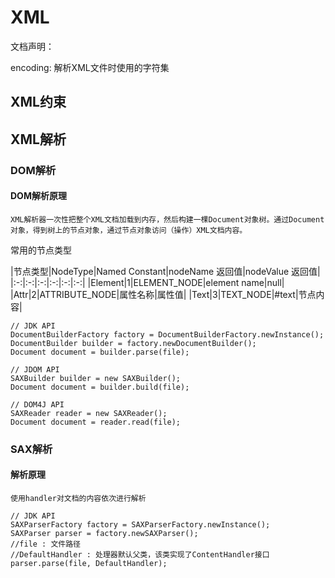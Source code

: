 # XML

文档声明：<?xml version="1.0" encoding="UTF-8"?>

encoding: 解析XML文件时使用的字符集

## XML约束

## XML解析

### DOM解析

#### DOM解析原理

    XML解析器一次性把整个XML文档加载到内存，然后构建一棵Document对象树。通过Document对象，得到树上的节点对象，通过节点对象访问（操作）XML文档内容。

常用的节点类型

|节点类型|NodeType|Named Constant|nodeName 返回值|nodeValue 返回值|
|:-:|:-:|:-:|:-:|:-:|:-:|
|Element|1|ELEMENT_NODE|element name|null|
|Attr|2|ATTRIBUTE_NODE|属性名称|属性值|
|Text|3|TEXT_NODE|#text|节点内容|

```
// JDK API
DocumentBuilderFactory factory = DocumentBuilderFactory.newInstance();
DocumentBuilder builder = factory.newDocumentBuilder();
Document document = builder.parse(file);
```

```
// JDOM API
SAXBuilder builder = new SAXBuilder();
Document document = builder.build(file);
```

```
// DOM4J API
SAXReader reader = new SAXReader();
Document document = reader.read(file);
```

### SAX解析

#### 解析原理

    使用handler对文档的内容依次进行解析

```
// JDK API
SAXParserFactory factory = SAXParserFactory.newInstance();
SAXParser parser = factory.newSAXParser();
//file : 文件路径
//DefaultHandler : 处理器默认父类，该类实现了ContentHandler接口
parser.parse(file, DefaultHandler); 
```

